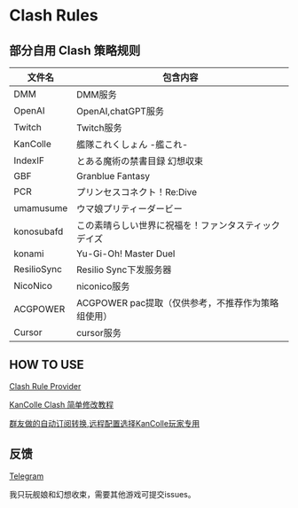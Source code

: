 # Clash Rules

## 部分自用 Clash 策略规则

| 文件名      | 包含内容                                             |
| ----------- | ---------------------------------------------------- |
| DMM         | DMM服务                                              |
| OpenAI      | OpenAI,chatGPT服务                                    |
| Twitch      | Twitch服务                                           |
| KanColle    | 艦隊これくしょん -艦これ-                            |
| IndexIF     | とある魔術の禁書目録 幻想収束                        |
| GBF         | Granblue Fantasy                                     |
| PCR         | プリンセスコネクト！Re:Dive                          |
| umamusume   | ウマ娘プリティーダービー                             |
| konosubafd  | この素晴らしい世界に祝福を！ファンタスティックデイズ |
| konami      | Yu-Gi-Oh! Master Duel                                |
| ResilioSync | Resilio Sync下发服务器                               |
| NicoNico    | niconico服务                                         |
| ACGPOWER    | ACGPOWER pac提取（仅供参考，不推荐作为策略组使用）   |
| Cursor         | cursor服务                                              |
## HOW TO USE

[Clash Rule Provider](https://lancellc.gitbook.io/clash/clash-config-file/rule-provider)

[KanColle Clash 简单修改教程](https://telegra.ph/clash-kancolle-rules-07-19)

[群友做的自动订阅转换,远程配置选择KanColle玩家专用](https://acl4ssr.antientropy.xyz/)

## 反馈

[Telegram](https://t.me/AdriaticSea)

我只玩舰娘和幻想收束，需要其他游戏可提交issues。
